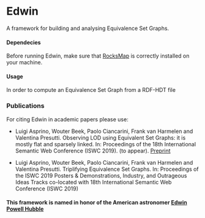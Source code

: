 # Edwin

A framework for building and analysing Equivalence Set Graphs.

#### Dependecies

Before running Edwin, make sure that [RocksMap](https://github.com/luigi-asprino/rocks-map) is correctly installed on your machine.


#### Usage

In order to compute an Equivalence Set Graph from a RDF-HDT file 

### Publications

For citing Edwin in academic papers please use:

* Luigi Asprino, Wouter Beek, Paolo Ciancarini, Frank van Harmelen and Valentina Presutti. Observing LOD using Equivalent Set Graphs: it is mostly flat and sparsely linked. In: Proceedings of the 18th International Semantic Web Conference (ISWC 2019). (to appear). [Preprint](http://arxiv.org/abs/1906.08097)

* Luigi Asprino, Wouter Beek, Paolo Ciancarini, Frank van Harmelen and Valentina Presutti. Triplifying Equivalence Set Graphs. In: Proceedings of the ISWC 2019 Posters & Demonstrations, Industry, and Outrageous Ideas Tracks co-located with 18th International Semantic Web Conference (ISWC 2019) 


#### This framework is named in honor of the American astronomer [Edwin Powell Hubble](https://en.wikipedia.org/wiki/Edwin_Hubble)
